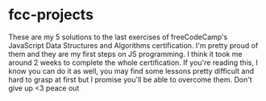 # fcc-projects

These are my 5 solutions to the last exercises of freeCodeCamp's JavaScript Data Structures and Algorithms certification.
I'm pretty proud of them and they are my first steps on JS programming.
I think it took me around 2 weeks to complete the whole certification.
If you're reading this, I know you can do it as well, you may find some lessons pretty difficult and hard to grasp at first but I promise you'll be able to overcome them. Don't give up <3
peace out
